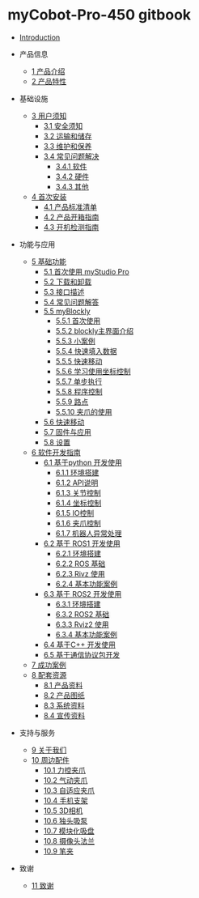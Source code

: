 # myCobot-Pro-450 gitbook

* [Introduction](README.md)

* 产品信息
  * [1 产品介绍](1-ProductInformation/1-ProductIntroduction/1-ProductIntroduction.md)
  * [2 产品特性](1-ProductInformation/2-ProductFeature/2-ProductFeature.md)

* 基础设施
  * [3 用户须知](2-BasicSettings/3-UserNotes/README.md)
    * [3.1 安全须知](2-BasicSettings/3-UserNotes/3.1-SafetyInstruction.md)
    * [3.2 运输和储存](2-BasicSettings/3-UserNotes/3.2-TransportandStorage.md)
    * [3.3 维护和保养](2-BasicSettings/3-UserNotes/3.3-MaintenanceandCare.md)
    * [3.4 常见问题解决](2-BasicSettings/3-UserNotes/3.4-FAQs.md)
      * [3.4.1 软件](2-BasicSettings/3-UserNotes/3.4.1-software.md)
      * [3.4.2 硬件](2-BasicSettings/3-UserNotes/3.4.2-hardware.md)
      * [3.4.3 其他](2-BasicSettings/3-UserNotes/3.4.3-other.md)
  * [4 首次安装](2-BasicSettings/4-FirstInstallAndUse/README.md)
    * [4.1 产品标准清单](2-BasicSettings/4-FirstInstallAndUse/4.1-ProductStandardList.md)
    * [4.2 产品开箱指南](2-BasicSettings/4-FirstInstallAndUse/4.2-ProductUnboxingGuide.md)
    * [4.3 开机检测指南](2-BasicSettings/4-FirstInstallAndUse/4.3-PowerOnDetectionGuide.md)

* 功能与应用
  * [5 基础功能](3-FunctionsAndApplications/5-BasicApplication/README.md)
    * [5.1 首次使用 myStudio Pro](3-FunctionsAndApplications/5-BasicApplication/5.1-myStudioFirstUse.md)
    * [5.2 下载和卸载](3-FunctionsAndApplications/5-BasicApplication/5.2-install_uninstall.md)
    * [5.3 接口描述](3-FunctionsAndApplications/5-BasicApplication/5.3-interface_description.md)
    * [5.4 常见问题解答](3-FunctionsAndApplications/5-BasicApplication/5.4-Q&A.md)
    * [5.5 myBlockly]()
      * [5.5.1 首次使用](3-FunctionsAndApplications/5-BasicApplication/5.5-blockly/5.5.1-blocklyFirstUse.md)
      * [5.5.2 blockly主界面介绍](3-FunctionsAndApplications/5-BasicApplication/5.5-blockly/5.5.2-interfaceDescription.md)
      * [5.5.3 小案例](3-FunctionsAndApplications/5-BasicApplication/5.5-blockly/5.5.3-littleCase.md)
      * [5.5.4 快速填入数据](3-FunctionsAndApplications/5-BasicApplication/5.5-blockly/5.5.4-autofill.md)
      * [5.5.5 快速移动](3-FunctionsAndApplications/5-BasicApplication/5.5-blockly/5.5.5-quickMove.md)
      * [5.5.6 学习使用坐标控制](3-FunctionsAndApplications/5-BasicApplication/5.5-blockly/5.5.6-useCoords.md)
      * [5.5.7 单步执行](3-FunctionsAndApplications/5-BasicApplication/5.5-blockly/5.5.7-singleStep.md)
      * [5.5.8 程序控制](3-FunctionsAndApplications/5-BasicApplication/5.5-blockly/5.5.8-program.md)
      * [5.5.9 路点](3-FunctionsAndApplications/5-BasicApplication/5.5-blockly/5.5.9-waypoint.md)
      * [5.5.10 夹爪的使用](3-FunctionsAndApplications/5-BasicApplication/5.5-blockly/5.5.10-gripperUse.md)
    * [5.6 快速移动](3-FunctionsAndApplications/5-BasicApplication/5.6-quickmove/5.6.1-quickmovefirstuse.md)
    * [5.7 固件与应用](3-FunctionsAndApplications/5-BasicApplication/5.7-firmware/5.7.1-firmware_main.md)
    * [5.8 设置](3-FunctionsAndApplications/5-BasicApplication/5.8-setting/5.8.1-setting_main.md)
  * [6 软件开发指南](3-FunctionsAndApplications/6-SoftwareDevelopment/README.md)
    * [6.1 基于python 开发使用](3-FunctionsAndApplications/6-SoftwareDevelopment/6.1-python/README.md)
      * [6.1.1 环境搭建](3-FunctionsAndApplications/6-SoftwareDevelopment/6.1-python/1_download.md)
      * [6.1.2 API说明](3-FunctionsAndApplications/6-SoftwareDevelopment/6.1-python/2_API.md)
      * [6.1.3 关节控制](3-FunctionsAndApplications/6-SoftwareDevelopment/6.1-python/3_angle.md)
      * [6.1.4 坐标控制](3-FunctionsAndApplications/6-SoftwareDevelopment/6.1-python/4_coord.md)
      * [6.1.5 IO控制](3-FunctionsAndApplications/6-SoftwareDevelopment/6.1-python/5_IO.md)
      * [6.1.6 夹爪控制](3-FunctionsAndApplications/6-SoftwareDevelopment/6.1-python/6_gripper.md)
      * [6.1.7 机器人异常处理](3-FunctionsAndApplications/6-SoftwareDevelopment/6.1-python/7_exception_description.md)
    * [6.2 基于 ROS1 开发使用](3-FunctionsAndApplications/6-SoftwareDevelopment/6.2-ROS1/README.md)
      * [6.2.1 环境搭建](3-FunctionsAndApplications/6-SoftwareDevelopment/6.2-ROS1/6.2.1-Environment_Setup.md)
      * [6.2.2 ROS 基础](3-FunctionsAndApplications/6-SoftwareDevelopment/6.2-ROS1/6.2.2-ROS_Basics.md)
      * [6.2.3 Rivz 使用](3-FunctionsAndApplications/6-SoftwareDevelopment/6.2-ROS1/6.2.3-RVIZ_Introduction.md)
      * [6.2.4 基本功能案例](3-FunctionsAndApplications/6-SoftwareDevelopment/6.2-ROS1/6.2.4-Basic_Functions.md) 
    * [6.3 基于 ROS2 开发使用](3-FunctionsAndApplications/6-SoftwareDevelopment/6.3-ROS2/README.md)
      * [6.3.1 环境搭建](3-FunctionsAndApplications/6-SoftwareDevelopment/6.3-ROS2/6.3.1-EnvironmentSetup.md)
      * [6.3.2 ROS2 基础](3-FunctionsAndApplications/6-SoftwareDevelopment/6.3-ROS2/6.3.2-ROS2_Basics.md)
      * [6.3.3 Rviz2 使用](3-FunctionsAndApplications/6-SoftwareDevelopment/6.3-ROS2/6.3.3-RVIZ2_Introduction.md)
      * [6.3.4 基本功能案例](3-FunctionsAndApplications/6-SoftwareDevelopment/6.3-ROS2/6.3.4-Basic_Functions.md)
    * [6.4 基于C++ 开发使用](3-FunctionsAndApplications/6-SoftwareDevelopment/6.4-Cplus/README1.md)
      <!-- * [6.4.1 环境搭建](3-FunctionsAndApplications/6-SoftwareDevelopment/6.4-Cplus/6.4.1-download.md)
      * [6.4.2 编译运行](3-FunctionsAndApplications/6-SoftwareDevelopment/6.4-Cplus/6.4.2-build.md)
      * [6.4.3 关节控制](3-FunctionsAndApplications/6-SoftwareDevelopment/6.4-Cplus/6.4.3-angle.md)
      * [6.4.4 坐标控制](3-FunctionsAndApplications/6-SoftwareDevelopment/6.4-Cplus/6.4.4-coord.md)      
      * [6.4.5 IO控制](3-FunctionsAndApplications/6-SoftwareDevelopment/6.4-Cplus/6.4.5-io.md)      
      * [6.4.6 夹爪控制](3-FunctionsAndApplications/6-SoftwareDevelopment/6.4-Cplus/6.4.6-gripper.md)      
      * [6.4.7 api说明](3-FunctionsAndApplications/6-SoftwareDevelopment/6.4-Cplus/6.4.7-API.md)      
      * [6.4.8 使用案例](3-FunctionsAndApplications/6-SoftwareDevelopment/6.4-Cplus/6.4.8-example.md)       -->
    * [6.5 基于通信协议包开发](3-FunctionsAndApplications/6-SoftwareDevelopment/6.5-CommunicationProtocolPackage/6.5-communication1.md)
  * [7 成功案例](3-FunctionsAndApplications/7-ExamplesRobotsUsing/README.md)
    <!-- * [7.1 机器人复合案例](3-FunctionsAndApplications/7-ExamplesRobotsUsing/7.1.md)
    * [7.2 3D视觉无序分拣](3-FunctionsAndApplications/7-ExamplesRobotsUsing/7.2.md)
    * [7.3 Lerobot ACT模仿学习](3-FunctionsAndApplications/7-ExamplesRobotsUsing/7.3.md)
    * [7.4 DeepSeek 语音控制](3-FunctionsAndApplications/7-ExamplesRobotsUsing/7.4.md) -->
  * [8 配套资源](3-FunctionsAndApplications/8-FilesDownload/README.md)
    * [8.1 产品资料](3-FunctionsAndApplications/8-FilesDownload/8.1-ProductInformation/README.md)
    * [8.2 产品图纸](3-FunctionsAndApplications/8-FilesDownload/8.2-ProductDrawings/README.md)
    * [8.3 系统资料](3-FunctionsAndApplications/8-FilesDownload/8.3-SystemInformation/README.md)
    * [8.4 宣传资料](3-FunctionsAndApplications/8-FilesDownload/8.4-PromotionalMaterials/README.md)

* 支持与服务
  * [9 关于我们](4-SupportAndService/9-AboutUs/9.AboutUs.md)
  * [10 周边配件](4-SupportAndService/10-Accessories/accessories.md)
    * [10.1 力控夹爪](4-SupportAndService/10-Accessories/10.1-myGripperF100.md)
    * [10.2 气动夹爪](4-SupportAndService/10-Accessories/10.2-PneumaticGripper.md)
    * [10.3 自适应夹爪](4-SupportAndService/10-Accessories/10.3-AdaptiveGripper.md)
    * [10.4 手机支架](4-SupportAndService/10-Accessories/10.4-PhoneHolderPro.md)
    * [10.5 3D相机](4-SupportAndService/10-Accessories/10.5-3DCamera.md)
    * [10.6 独头吸泵](4-SupportAndService/10-Accessories/10.6-SingleSuctionPump.md)
    * [10.7 模块化吸盘](4-SupportAndService/10-Accessories/10.7-ModuleSuctionCup.md)
    * [10.8 摄像头法兰](4-SupportAndService/10-Accessories/10.8-CameraModulePro.md)
    * [10.9 笔夹](4-SupportAndService/10-Accessories/10.9-PenHolderPro.md)

* 致谢
  * [11 致谢](5-Acknowledgments/11-Acknowledgements.md)


     
